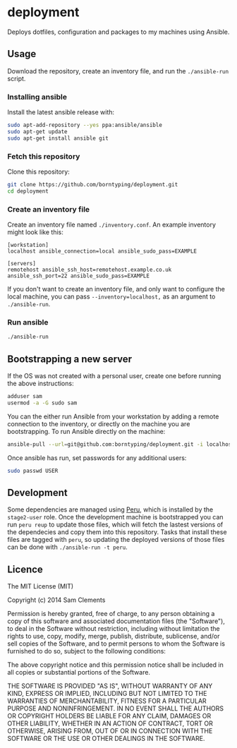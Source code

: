 deployment
==========

Deploys dotfiles, configuration and packages to my machines using Ansible.

Usage
-----

Download the repository, create an inventory file, and run the `./ansible-run` script.

### Installing ansible

Install the latest ansible release with:

```bash
sudo apt-add-repository --yes ppa:ansible/ansible
sudo apt-get update
sudo apt-get install ansible git
```

### Fetch this repository

Clone this repository:

```bash
git clone https://github.com/borntyping/deployment.git
cd deployment
```

### Create an inventory file

Create an inventory file named `./inventory.conf`. An example inventory might look like this:

```
[workstation]
localhost ansible_connection=local ansible_sudo_pass=EXAMPLE

[servers]
remotehost ansible_ssh_host=remotehost.example.co.uk ansible_ssh_port=22 ansible_sudo_pass=EXAMPLE
```

If you don't want to create an inventory file, and only want to configure the local machine, you can pass `--inventory=localhost,` as an argument to `./ansible-run`.

### Run ansible

```bash
./ansible-run
```

Bootstrapping a new server
--------------------------

If the OS was not created with a personal user, create one before running the above instructions:

```bash
adduser sam
usermod -a -G sudo sam
```

You can the either run Ansible from your workstation by adding a remote connection to the inventory, or directly on the machine you are bootstrapping. To run Ansible directly on the machine:

```bash
ansible-pull --url=git@github.com:borntyping/deployment.git -i localhost, -K site.yml
```

Once ansible has run, set passwords for any additional users:

```bash
sudo passwd USER
```

Development
-----------

Some dependencies are managed using [Peru](https://github.com/buildinspace/peru), which is installed by the `stage2-user` role. Once the development machine is bootstrapped you can run `peru reup` to update those files, which will fetch the lastest versions of the dependecies and copy them into this repository. Tasks that install these files are tagged with `peru`, so updating the deployed versions of those files can be done with `./ansible-run -t peru`.

Licence
-------

The MIT License (MIT)

Copyright (c) 2014 Sam Clements

Permission is hereby granted, free of charge, to any person obtaining a copy
of this software and associated documentation files (the "Software"), to deal
in the Software without restriction, including without limitation the rights
to use, copy, modify, merge, publish, distribute, sublicense, and/or sell
copies of the Software, and to permit persons to whom the Software is
furnished to do so, subject to the following conditions:

The above copyright notice and this permission notice shall be included in
all copies or substantial portions of the Software.

THE SOFTWARE IS PROVIDED "AS IS", WITHOUT WARRANTY OF ANY KIND, EXPRESS OR
IMPLIED, INCLUDING BUT NOT LIMITED TO THE WARRANTIES OF MERCHANTABILITY,
FITNESS FOR A PARTICULAR PURPOSE AND NONINFRINGEMENT. IN NO EVENT SHALL THE
AUTHORS OR COPYRIGHT HOLDERS BE LIABLE FOR ANY CLAIM, DAMAGES OR OTHER
LIABILITY, WHETHER IN AN ACTION OF CONTRACT, TORT OR OTHERWISE, ARISING FROM,
OUT OF OR IN CONNECTION WITH THE SOFTWARE OR THE USE OR OTHER DEALINGS IN
THE SOFTWARE.
